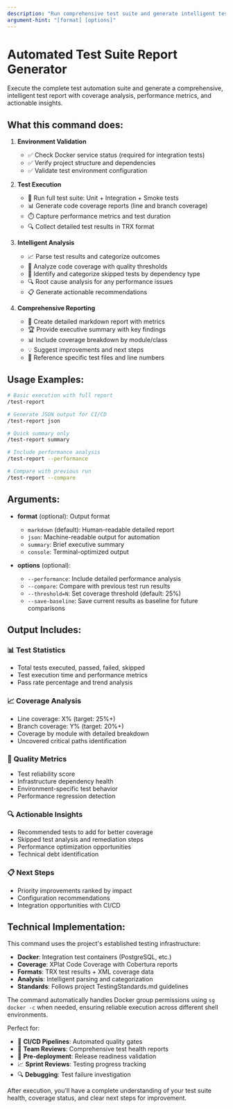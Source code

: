 ```yaml
---
description: "Run comprehensive test suite and generate intelligent test report"
argument-hint: "[format] [options]"
---
```


# Automated Test Suite Report Generator

Execute the complete test automation suite and generate a comprehensive, intelligent test report with coverage analysis, performance metrics, and actionable insights.

## What this command does:

1. **Environment Validation**
   - ✅ Check Docker service status (required for integration tests)
   - ✅ Verify project structure and dependencies
   - ✅ Validate test environment configuration

2. **Test Execution**
   - 🧪 Run full test suite: Unit + Integration + Smoke tests
   - 📊 Generate code coverage reports (line and branch coverage)
   - ⏱️ Capture performance metrics and test duration
   - 🔍 Collect detailed test results in TRX format

3. **Intelligent Analysis**
   - 📈 Parse test results and categorize outcomes
   - 🎯 Analyze code coverage with quality thresholds
   - 🚨 Identify and categorize skipped tests by dependency type
   - 🔍 Root cause analysis for any performance issues
   - 📋 Generate actionable recommendations

4. **Comprehensive Reporting**
   - 📝 Create detailed markdown report with metrics
   - 🏆 Provide executive summary with key findings
   - 📊 Include coverage breakdown by module/class
   - 💡 Suggest improvements and next steps
   - 🔗 Reference specific test files and line numbers

## Usage Examples:

```bash
# Basic execution with full report
/test-report

# Generate JSON output for CI/CD
/test-report json

# Quick summary only
/test-report summary

# Include performance analysis
/test-report --performance

# Compare with previous run
/test-report --compare
```

## Arguments:

- **format** (optional): Output format
  - `markdown` (default): Human-readable detailed report
  - `json`: Machine-readable output for automation
  - `summary`: Brief executive summary
  - `console`: Terminal-optimized output

- **options** (optional):
  - `--performance`: Include detailed performance analysis
  - `--compare`: Compare with previous test run results
  - `--threshold=N`: Set coverage threshold (default: 25%)
  - `--save-baseline`: Save current results as baseline for future comparisons

## Output Includes:

### 📊 **Test Statistics**
- Total tests executed, passed, failed, skipped
- Test execution time and performance metrics
- Pass rate percentage and trend analysis

### 📈 **Coverage Analysis** 
- Line coverage: X% (target: 25%+)
- Branch coverage: Y% (target: 20%+)
- Coverage by module with detailed breakdown
- Uncovered critical paths identification

### 🎯 **Quality Metrics**
- Test reliability score
- Infrastructure dependency health
- Environment-specific test behavior
- Performance regression detection

### 🔍 **Actionable Insights**
- Recommended tests to add for better coverage
- Skipped test analysis and remediation steps
- Performance optimization opportunities
- Technical debt identification

### 📋 **Next Steps**
- Priority improvements ranked by impact
- Configuration recommendations
- Integration opportunities with CI/CD

## Technical Implementation:

This command uses the project's established testing infrastructure:
- **Docker**: Integration test containers (PostgreSQL, etc.)
- **Coverage**: XPlat Code Coverage with Cobertura reports
- **Formats**: TRX test results + XML coverage data
- **Analysis**: Intelligent parsing and categorization
- **Standards**: Follows project TestingStandards.md guidelines

The command automatically handles Docker group permissions using `sg docker -c` when needed, ensuring reliable execution across different shell environments.

Perfect for:
- 🔄 **CI/CD Pipelines**: Automated quality gates
- 👥 **Team Reviews**: Comprehensive test health reports  
- 🚀 **Pre-deployment**: Release readiness validation
- 📈 **Sprint Reviews**: Testing progress tracking
- 🔍 **Debugging**: Test failure investigation

After execution, you'll have a complete understanding of your test suite health, coverage status, and clear next steps for improvement.